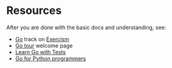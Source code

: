 # Resources

After you are done with the basic docs and understanding, see:

- [Go](https://exercism.io/tracks/go) track on [Exercism](https://exercism.io/)
- [Go tour](https://tour.golang.org/welcome/1) welcome page
- [Learn Go with Tests](https://quii.gitbook.io/learn-go-with-tests/)
- [Go for Python programmers](https://golang-for-python-programmers.readthedocs.io/en/latest/index.html)
